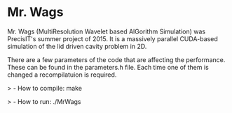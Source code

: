 # Mr. Wags
<p>
Mr. Wags (MultiResolution Wavelet based AlGorithm Simulation) was PrecisIT's summer project of 2015. It is a massively parallel CUDA-based simulation of the lid driven cavity problem in 2D.
</p>

<p>
There are a few parameters of the code that are affecting the performance. These can be found in the parameters.h file. Each time one of them is changed a recompilatuion is required.
</p>

<p>
  > - How to compile: make
</p>
<p>
  > - How to run: ./MrWags
</p>
